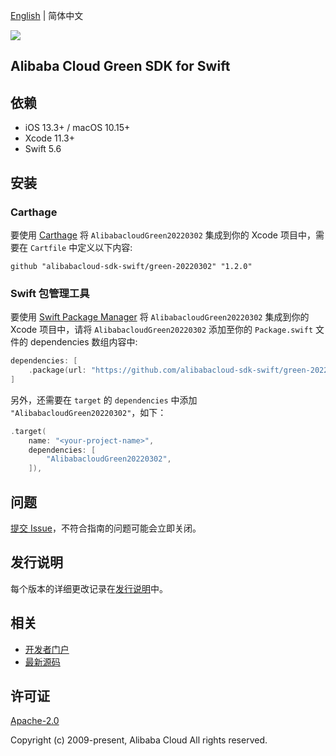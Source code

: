 [English](README.md) | 简体中文

![](https://aliyunsdk-pages.alicdn.com/icons/AlibabaCloud.svg)

## Alibaba Cloud Green SDK for Swift

## 依赖

- iOS 13.3+ / macOS 10.15+
- Xcode 11.3+
- Swift 5.6

## 安装

### Carthage

要使用 [Carthage](https://github.com/Carthage/Carthage) 将 `AlibabacloudGreen20220302` 集成到你的 Xcode 项目中，需要在 `Cartfile` 中定义以下内容:

```ogdl
github "alibabacloud-sdk-swift/green-20220302" "1.2.0"
```

### Swift 包管理工具

要使用 [Swift Package Manager](https://swift.org/package-manager/) 将 `AlibabacloudGreen20220302` 集成到你的 Xcode 项目中，请将 `AlibabacloudGreen20220302` 添加至你的 `Package.swift` 文件的 dependencies 数组内容中:

```swift
dependencies: [
    .package(url: "https://github.com/alibabacloud-sdk-swift/green-20220302.git", from: "1.2.0")
]
```

另外，还需要在 `target` 的 `dependencies` 中添加 `"AlibabacloudGreen20220302"`，如下：

```swift
.target(
    name: "<your-project-name>",
    dependencies: [
        "AlibabacloudGreen20220302",
    ]),
```

## 问题

[提交 Issue](https://github.com/alibabacloud-sdk-swift/green-20220302/issues/new)，不符合指南的问题可能会立即关闭。

## 发行说明

每个版本的详细更改记录在[发行说明](./ChangeLog.txt)中。

## 相关

* [开发者门户](https://next.api.aliyun.com/home)
* [最新源码](https://github.com/alibabacloud-sdk-swift/green-20220302)

## 许可证

[Apache-2.0](http://www.apache.org/licenses/LICENSE-2.0)

Copyright (c) 2009-present, Alibaba Cloud All rights reserved.
